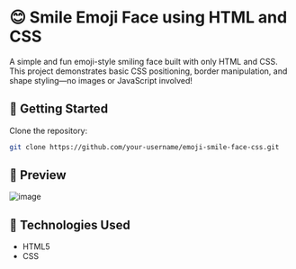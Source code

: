 # 😊 Smile Emoji Face using HTML and CSS

A simple and fun emoji-style smiling face built with only HTML and CSS. This project demonstrates basic CSS positioning, border manipulation, and shape styling—no images or JavaScript involved!

## 🚀 Getting Started

Clone the repository:
   ```bash
   git clone https://github.com/your-username/emoji-smile-face-css.git
```

## 🌟 Preview

![image](https://github.com/user-attachments/assets/623418ae-b518-4ec4-804e-a306ebcf2df1)

## 🧰 Technologies Used

- HTML5
- CSS
